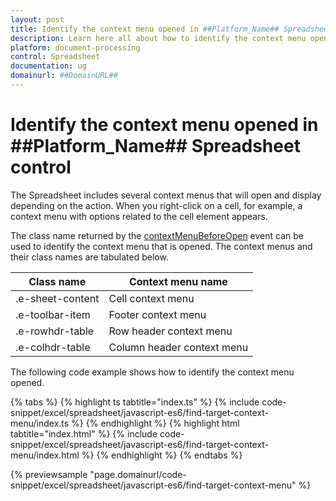 ```yaml
---
layout: post
title: Identify the context menu opened in ##Platform_Name## Spreadsheet control | Syncfusion
description: Learn here all about how to identify the context menu opened in Syncfusion ##Platform_Name## Spreadsheet control of Syncfusion Essential JS 2 and more.
platform: document-processing
control: Spreadsheet 
documentation: ug
domainurl: ##DomainURL##
---
```


# Identify the context menu opened in ##Platform_Name## Spreadsheet control

The Spreadsheet includes several context menus that will open and display depending on the action. When you right-click on a cell, for example, a context menu with options related to the cell element appears.

The class name returned by the [contextMenuBeforeOpen](https://ej2.syncfusion.com/documentation/api/spreadsheet/#contextmenubeforeopen) event can be used to identify the context menu that is opened. The context menus and their class names are tabulated below.

| Class name | Context menu name |
|-------|---------|
| .e-sheet-content | Cell context menu |
| .e-toolbar-item | Footer context menu |
| .e-rowhdr-table | Row header context menu |
| .e-colhdr-table | Column header context menu |

The following code example shows how to identify the context menu opened.

{% tabs %}
{% highlight ts tabtitle="index.ts" %}
{% include code-snippet/excel/spreadsheet/javascript-es6/find-target-context-menu/index.ts %}
{% endhighlight %}
{% highlight html tabtitle="index.html" %}
{% include code-snippet/excel/spreadsheet/javascript-es6/find-target-context-menu/index.html %}
{% endhighlight %}
{% endtabs %}
        
{% previewsample "page.domainurl/code-snippet/excel/spreadsheet/javascript-es6/find-target-context-menu" %}
